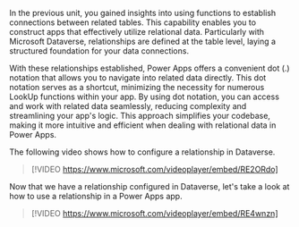 In the previous unit, you gained insights into using functions to establish connections between related tables. This capability enables you to construct apps that effectively utilize relational data. Particularly with Microsoft Dataverse, relationships are defined at the table level, laying a structured foundation for your data connections.

With these relationships established, Power Apps offers a convenient dot (.) notation that allows you to navigate into related data directly. This dot notation serves as a shortcut, minimizing the necessity for numerous LookUp functions within your app. By using dot notation, you can access and work with related data seamlessly, reducing complexity and streamlining your app's logic. This approach simplifies your codebase, making it more intuitive and efficient when dealing with relational data in Power Apps.

The following video shows how to configure a relationship in Dataverse.

> [!VIDEO https://www.microsoft.com/videoplayer/embed/RE2ORdo]

Now that we have a relationship configured in Dataverse, let's take a look at how to use a relationship in a Power Apps app.

> [!VIDEO https://www.microsoft.com/videoplayer/embed/RE4wnzn]
